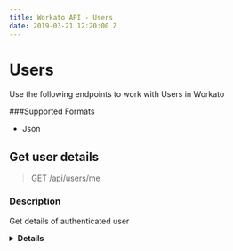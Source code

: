 ```yaml
---
title: Workato API - Users
date: 2019-03-21 12:20:00 Z
---
```


# Users
Use the following endpoints to work with Users in Workato

###Supported Formats
* Json

## Get user details

> GET /api/users/me 

### Description
Get details of authenticated user

<details> <summary> <b>Details</b></summary>

### Responses
<table class="unchanged rich-diff-level-one" text-align ="center">
  <thead>
    <tr>
        <th width='20%'>Code</th>
        <th width='80%'>Description</th>
    </tr>
  </thead>
  <tbody>
  <tr>
    <td width =200 > <kbd>200</kbd> </td>
    <td> Success </td>
  </tr>
  <tr>
    <td width =200 > <kbd>401</kbd> </td>
    <td> Unauthorized </td>
  </tr>
  <tr>
    <td width =200 > <kbd>500</kbd> </td>
    <td> Server error </td>
  </tr>
  </tbody>
</table>

### Examples

#### Success: 200
```json
GET /api/users/me
200
{
  "id": 123,
  "name": "Test User121",
  "created_at": "2015-05-26T22:53:47.154Z",
  "handle": "testu",
  "expert": false,
  "avatar_url": "http://www.example.com/assets/default-avatar_large.png",
  "recipes_count": 2,
  "interested_applications": [
    "salesforce",
    "xero"
  ],
  "company_name": "Workato",
  "location": "Cupertino, CA",
  "last_seen": "2015-05-26T22:53:47.165Z",
  "contact_phone": "123",
  "contact_email": "123@456.com",
  "about_me": "hi",
  "email": "test_user122@example.com",
  "phone": null,
  "active_recipes_count": 1
}
```
</details>
